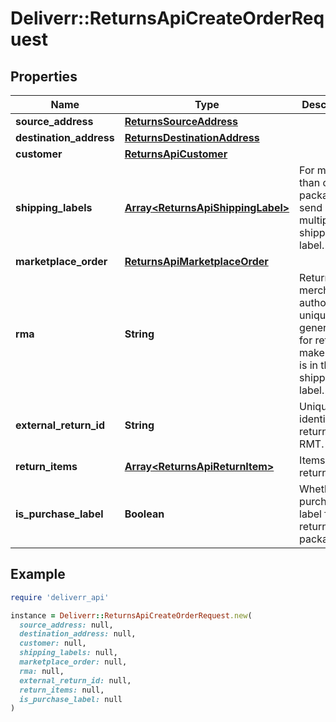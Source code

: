 # Deliverr::ReturnsApiCreateOrderRequest

## Properties

| Name | Type | Description | Notes |
| ---- | ---- | ----------- | ----- |
| **source_address** | [**ReturnsSourceAddress**](ReturnsSourceAddress.md) |  | [optional] |
| **destination_address** | [**ReturnsDestinationAddress**](ReturnsDestinationAddress.md) |  |  |
| **customer** | [**ReturnsApiCustomer**](ReturnsApiCustomer.md) |  | [optional] |
| **shipping_labels** | [**Array&lt;ReturnsApiShippingLabel&gt;**](ReturnsApiShippingLabel.md) | For more than one package send multiple shipping label. | [optional] |
| **marketplace_order** | [**ReturnsApiMarketplaceOrder**](ReturnsApiMarketplaceOrder.md) |  |  |
| **rma** | **String** | Return merchandise authorization unique id generated for returns make sure it is in the shipping label. |  |
| **external_return_id** | **String** | Unique identifier for return in RMT. |  |
| **return_items** | [**Array&lt;ReturnsApiReturnItem&gt;**](ReturnsApiReturnItem.md) | Items being returned. |  |
| **is_purchase_label** | **Boolean** | Whether to purchase label for return package(s) | [optional] |

## Example

```ruby
require 'deliverr_api'

instance = Deliverr::ReturnsApiCreateOrderRequest.new(
  source_address: null,
  destination_address: null,
  customer: null,
  shipping_labels: null,
  marketplace_order: null,
  rma: null,
  external_return_id: null,
  return_items: null,
  is_purchase_label: null
)
```

